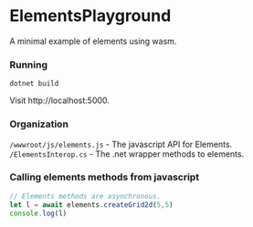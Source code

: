 # ElementsPlayground
A minimal example of elements using wasm.

### Running
`dotnet build`

Visit http://localhost:5000.

### Organization
`/wwwroot/js/elements.js` - The javascript API for Elements.
`/ElementsInterop.cs` - The .net wrapper methods to elements.

### Calling elements methods from javascript
```javascript
// Elements methods are asynchronous.
let l = await elements.createGrid2d(5,5)
console.log(l)
```
